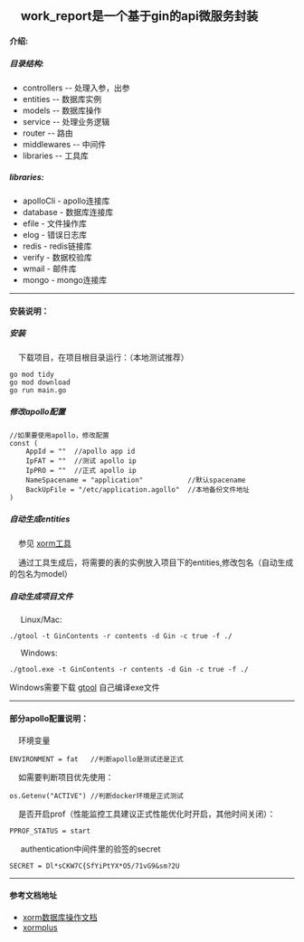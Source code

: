 ## &nbsp;&nbsp;&nbsp;&nbsp;work_report是一个基于gin的api微服务封装


#### 介绍:

##### 目录结构:

- controllers -- 处理入参，出参
- entities -- 数据库实例
- models -- 数据库操作
- service -- 处理业务逻辑
- router -- 路由
- middlewares -- 中间件
- libraries -- 工具库

##### libraries:

+ apolloCli - apollo连接库
+ database - 数据库连接库
+ efile - 文件操作库
+ elog - 错误日志库
+ redis - redis链接库
+ verify - 数据校验库
+ wmail - 邮件库
+ mongo - mongo连接库
---
#### 安装说明：

##### 安装
&nbsp;&nbsp;&nbsp;&nbsp;下载项目，在项目根目录运行：（本地测试推荐）
    
    go mod tidy
    go mod download
    go run main.go

##### 修改apollo配置

    //如果要使用apollo，修改配置
    const (
      	AppId = ""  //apollo app id
      	IpFAT = ""  //测试 apollo ip
      	IpPRO = ""  //正式 apollo ip
      	NameSpacename = "application"           //默认spacename
      	BackUpFile = "/etc/application.agollo"  //本地备份文件地址
    )

##### 自动生成entities
&nbsp;&nbsp;&nbsp;&nbsp;参见 [xorm工具](http://gobook.io/read/gitea.com/xorm/manual-zh-CN/chapter-13/index.html)

&nbsp;&nbsp;&nbsp;&nbsp;通过工具生成后，将需要的表的实例放入项目下的entities,修改包名（自动生成的包名为model）

##### 自动生成项目文件
&nbsp;&nbsp;&nbsp;&nbsp; Linux/Mac:

    ./gtool -t GinContents -r contents -d Gin -c true -f ./

&nbsp;&nbsp;&nbsp;&nbsp; Windows:

    ./gtool.exe -t GinContents -r contents -d Gin -c true -f ./
    
Windows需要下载 [gtool](https://github.com/ybt7755221/gtool) 自己编译exe文件

---
#### 部分apollo配置说明：

&nbsp;&nbsp;&nbsp;&nbsp;环境变量
    
    ENVIRONMENT = fat   //判断apollo是测试还是正式
    
&nbsp;&nbsp;&nbsp;&nbsp;如需要判断项目优先使用：
    
    os.Getenv("ACTIVE") //判断docker环境是正式测试

&nbsp;&nbsp;&nbsp;&nbsp;是否开启prof（性能监控工具建议正式性能优化时开启，其他时间关闭）： 
    
    PPROF_STATUS = start
    
&nbsp;&nbsp;&nbsp;&nbsp; authentication中间件里的验签的secret
    
    SECRET = Dl*sCKW7C{SfYiPtYX*O5/71vG9&sm?2U
    
---
#### 参考文档地址

+ [xorm数据库操作文档](http://gobook.io/read/gitea.com/xorm/manual-zh-CN/#)
+ [xormplus](https://www.kancloud.cn/xormplus/xorm/167093)

